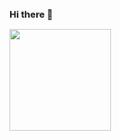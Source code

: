 ### Hi there 👋

<div>
  <a href="https://github.com/thiagofons">
  <img height="180em" src="https://github-readme-stats.vercel.app/api?username=thiagofons&show_icons=true&theme=dracula&include_all_commits=true&count_private=true"/>
</div>
                                            
                                            

